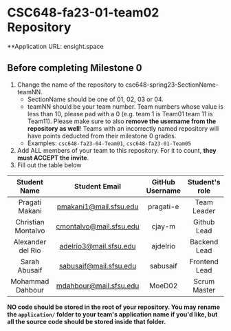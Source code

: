 # CSC648-fa23-01-team02 Repository

**Application URL: ensight.space

## Before completing Milestone 0

1. Change the name of the repository to csc648-spring23-SectionName-teamNN.
   - SectionName should be one of 01, 02, 03 or 04.
   - teamNN should be your team number. Team numbers whose value is less than
     10, please pad with a 0 (e.g. team 1 is Team01 team 11 is Team11). Please
     make sure to also **remove the username from the repository as well**!
     Teams with an incorrectly named repository will have points deducted from
     their milestone 0 grades.
   - Examples: `csc648-fa23-04-Team01`, `csc648-fa23-01-Team05`
2. Add ALL members of your team to this repository. For it to count, **they must
   ACCEPT the invite**.
3. Fill out the table below

| Student Name | Student Email | GitHub Username | Student's role |
| :----------: | :-----------: | :-------------: | :------------: |
|   Pragati Makani   | pmakani1@mail.sfsu.edu |      pragati-e       |  Team Leader   |
|   Christian Montalvo   | cmontalvo@mail.sfsu.edu |      cjay-m       |  Github Lead   |
|   Alexander del Rio   | adelrio3@mail.sfsu.edu |      ajdelrio       |  Backend Lead   |
|   Sarah Abusaif   | sabusaif@mail.sfsu.edu |      sabusaif       |  Frontend Lead  |
|   Mohammad Dahbour   | mdahbour@mail.sfsu.edu |      MoeD02       |  Scrum Master   |

**NO code should be stored in the root of your repository. You may rename the
`application/` folder to your team's application name if you'd like, but all the
source code should be stored inside that folder.**

